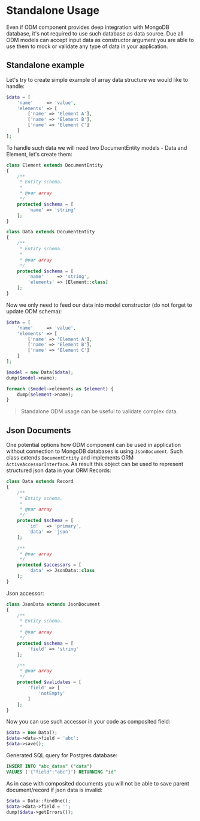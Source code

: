 # Standalone Usage
Even if ODM component provides deep integration with MongoDB database, it's not required to use such database as data source. Due all ODM models can accept input data as constructor argument you are able to use them to mock or validate any type of data in your application.

## Standalone example
Let's try to create simple example of array data structure we would like to handle:

```php
$data = [
    'name'     => 'value',
    'elements' => [
        ['name' => 'Element A'],
        ['name' => 'Element B'],
        ['name' => 'Element C']
    ]
];
```

To handle such data we will need two DocumentEntity models - Data and Element, let's create them:

```php
class Element extends DocumentEntity
{
    /**
     * Entity schema.
     *
     * @var array
     */
    protected $schema = [
        'name' => 'string'
    ];
}
```

```php
class Data extends DocumentEntity
{
    /**
     * Entity schema.
     *
     * @var array
     */
    protected $schema = [
        'name'     => 'string',
        'elements' => [Element::class]
    ];
}
```

Now we only need to feed our data into model constructor (do not forget to update ODM schema):

```php
$data = [
    'name'     => 'value',
    'elements' => [
        ['name' => 'Element A'],
        ['name' => 'Element B'],
        ['name' => 'Element C']
    ]
];

$model = new Data($data);
dump($model->name);

foreach ($model->elements as $element) {
    dump($element->name);
}
```

> Standalone ODM usage can be useful to validate complex data.

## Json Documents
One potential options how ODM component can be used in application without connection to MongoDB databases is using `JsonDocument`. Such class extends `DocumentEntity` and implements ORM `ActiveAccessorInterface`. As result this object can be used to represent structured json data in your ORM Records:

```php
class Data extends Record
{
    /**
     * Entity schema.
     *
     * @var array
     */
    protected $schema = [
        'id'   => 'primary',
        'data' => 'json'
    ];

    /**
     * @var array
     */
    protected $accessors = [
        'data' => JsonData::class
    ];
}
```

Json accessor:
```php
class JsonData extends JsonDocument
{
    /**
     * Entity schema.
     *
     * @var array
     */
    protected $schema = [
        'field' => 'string'
    ];

    /**
     * @var array
     */
    protected $validates = [
        'field' => [
            'notEmpty'
        ]
    ];
}
```

Now you can use such accessor in your code as composited field:

```php
$data = new Data();
$data->data->field = 'abc';
$data->save();
```

Generated SQL query for Postgres database:

```sql
INSERT INTO "abc_datas" ("data")
VALUES ('{"field":"abc"}') RETURNING "id"
```

As in case with composited documents you will not be able to save parent document/record if json data is invalid:

```php
$data = Data::findOne();
$data->data->field = '';
dump($data->getErrors());
```
